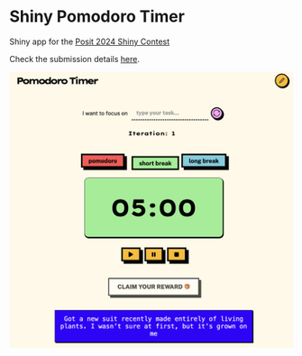 # Shiny Pomodoro Timer
Shiny app for the [Posit 2024 Shiny Contest](https://posit.co/blog/announcing-the-2024-shiny-contest/)

Check the submission details [here](https://forum.posit.co/t/pomodoro-timer-shiny-contest-submission/191479).

![](Screenshot%20of%20app%20(large).png)
